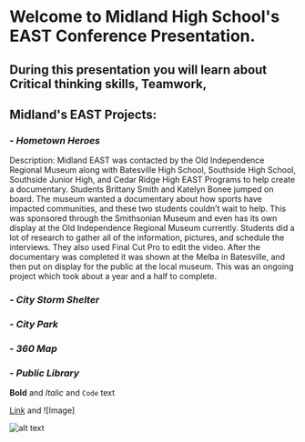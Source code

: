 
# **Welcome to Midland High School's EAST Conference Presentation.**

## During this presentation you will learn about Critical thinking skills, Teamwork, 

## Midland's EAST Projects:


### - *Hometown Heroes*
Description: Midland EAST was contacted by the Old Independence Regional Museum along with Batesville High School, Southside High School, Southside Junior High, and Cedar Ridge High EAST Programs to help create a documentary. Students Brittany Smith and Katelyn Bonee jumped on board. The museum wanted a documentary about how sports have impacted communities, and these two students couldn’t wait to help. This was sponsored through the Smithsonian Museum and even has its own display at the Old Independence Regional Museum currently. Students did a lot of research to gather all of the information, pictures, and schedule the interviews. They also used Final Cut Pro to edit the video. After the documentary was completed it was shown at the Melba in Batesville, and then put on display for the public at the local museum. This was an ongoing project which took about a year and a half to complete.

### - *City Storm Shelter*


### - *City Park*


### - *360 Map*


### - *Public Library*


**Bold** and _Italic_ and `Code` text

[Link](url) and ![Image]

![alt text](https://s3.amazonaws.com/scschoolfiles/104/img_stkpic_z5tqdd_764x5000.jpg "Midland School logo")
